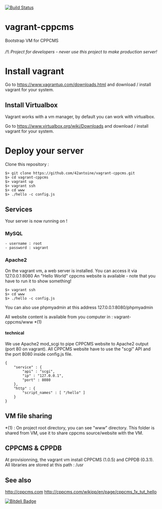 [![Build Status](https://travis-ci.org/42antoine/vagrant-cppcms.svg?branch=master)](https://travis-ci.org/42antoine/vagrant-cppcms)

# vagrant-cppcms

Bootstrap VM for CPPCMS

###### /!\ Project for developers - never use this project to make production server!

# Install vagrant

Go to https://www.vagrantup.com/downloads.html and download / install vagrant for your system.

## Install Virtualbox

Vagrant works with a vm manager, by default you can work with virtualbox.

Go to  https://www.virtualbox.org/wiki/Downloads and download / install vagrant for your system.

# Deploy your server

Clone this repository :

	$> git clone https://github.com/42antoine/vagrant-cppcms.git
	$> cd vagrant-cppcms
	$> vagrant up
	$> vagrant ssh
	$> cd www
	$> ./hello -c config.js

## Services

Your server is now running on !

### MySQL

	- username : root
	- password : vagrant

### Apache2

On the vagrant vm, a web server is installed. You can access it via 127.0.0.1:8080
An "Hello World" cppcms website is available - note that you have to run it to show something!

	$> vagrant ssh
	$> cd www
	$> ./hello -c config.js

You can also use phpmyadmin at this address 127.0.0.1:8080/phpmyadmin

All website content is available from you computer in : vagrant-cppcms/www *(1)

#### technical

We use Apache2 mod_scgi to pipe CPPCMS website to Apache2 output (port 80 on vagrant).
All CPPCMS website have to use the "scgi" API and the port 8080 inside config.js file.

	{
	    "service" : {
	        "api" : "scgi",
	        "ip" : "127.0.0.1",
	        "port" : 8080
	    },
	    "http" : {
	        "script_names" : [ "/hello" ]
	    }
	}

## VM file sharing

*(1) : On project root directory, you can see "www" directory. This folder is shared from VM, use it to share cppcms source/website with the VM.

## CPPCMS & CPPDB

At provisionning, the vagrant vm install CPPCMS (1.0.5) and CPPDB (0.3.1).
All libraries are stored at this path : /usr

## See also

http://cppcms.com
http://cppcms.com/wikipp/en/page/cppcms_1x_tut_hello



[![Bitdeli Badge](https://d2weczhvl823v0.cloudfront.net/42antoine/vagrant-cppcms/trend.png)](https://bitdeli.com/free "Bitdeli Badge")

